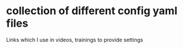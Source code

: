 # collection of different config yaml files

Links which I use in videos, trainings to provide settings


